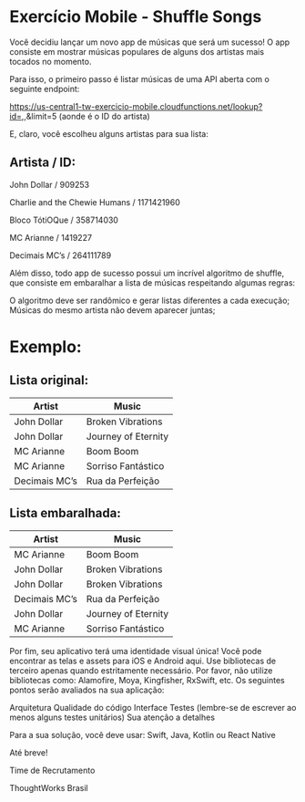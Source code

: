 # Exercício Mobile - Shuffle Songs

Você decidiu lançar um novo app de músicas que será um sucesso! O app consiste em mostrar músicas populares de alguns dos artistas mais tocados no momento.

Para isso, o primeiro passo é listar músicas de uma API aberta com o seguinte endpoint:

https://us-central1-tw-exercicio-mobile.cloudfunctions.net/lookup?id=<id>,<id>,<id>&limit=5 (aonde <id> é o ID do artista)

E, claro, você escolheu alguns artistas para sua lista:

## Artista / ID:

John Dollar / 909253

Charlie and the Chewie Humans / 1171421960

Bloco TótiOQue / 358714030

MC Arianne / 1419227

Decimais MC’s / 264111789

Além disso, todo app de sucesso possui um incrível algoritmo de shuffle, que consiste em embaralhar a lista de músicas respeitando algumas regras:

O algoritmo deve ser randômico e gerar listas diferentes a cada execução;
Músicas do mesmo artista não devem aparecer juntas;
 

# Exemplo:

## Lista original:
|Artist|Music|
|------|-----|
|John Dollar|Broken Vibrations|
|John Dollar|Journey of Eternity|
|MC Arianne|Boom Boom|
|MC Arianne|Sorriso Fantástico|
|Decimais MC’s|Rua da Perfeição|

## Lista embaralhada:
|Artist|Music|
|------|-----|
|MC Arianne|Boom Boom|
|John Dollar|Broken Vibrations|
|John Dollar|Broken Vibrations|
|Decimais MC’s|Rua da Perfeição|
|John Dollar|Journey of Eternity|
|MC Arianne|Sorriso Fantástico|


Por fim, seu aplicativo terá uma identidade visual única! Você pode encontrar as telas e assets para iOS e Android aqui.
Use bibliotecas de terceiro apenas quando estritamente necessário. Por favor, não utilize bibliotecas como: Alamofire, Moya, Kingfisher, RxSwift, etc.
Os seguintes pontos serão avaliados na sua aplicação:

Arquitetura
Qualidade do código
Interface
Testes (lembre-se de escrever ao menos alguns testes unitários)
Sua atenção a detalhes
 

Para a sua solução, você deve usar: Swift, Java, Kotlin ou React Native


Até breve!

Time de Recrutamento

ThoughtWorks Brasil
